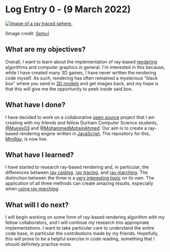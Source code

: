 # Log Entry 0 - (9 March 2022)
[![Image of a ray traced sphere.](https://upload.wikimedia.org/wikipedia/commons/5/56/POV-Ray_przyklad.jpg)](https://commons.wikimedia.org/wiki/File:POV-Ray_przyklad.jpg)

\[Image credit: [Semu](https://en.wikipedia.org/wiki/pl:User:Semu)]

## What are my objectives?
Overall, I want to learn about the implementation of ray-based [rendering](https://en.wikipedia.org/wiki/Rendering_(computer_graphics)) algorithms and computer graphics in general. I'm interested in this because, while I have created many 3D games, I have never written the rendering code myself. As such, rendering has often remained a mysterious "black box" where you send in [3D models](https://en.wikipedia.org/wiki/3D_modeling#Models) and get images back, and my hope is that this will give me the opportunity to peek inside said box.

## What have I done?
I have decided to work on a collaborative [open source](https://en.wikipedia.org/wiki/Open_source) project that I am creating with my friends and fellow Durham Computer Science students, [@Muirey03](https://github.com/Muirey03) and [@MohammedMohsinAhmed](https://github.com/MohammedMohsinAhmed). Our aim is to create a ray-based rendering engine written in [JavaScript](https://en.wikipedia.org/wiki/JavaScript). The repository for this, [MiniRay](https://github.com/Muirey03/MiniRay), is now live.

## What have I learned?
I have started to research ray-based rendering and, in particular, the differences between [ray casting](https://en.wikipedia.org/wiki/Ray_casting), [ray tracing](https://en.wikipedia.org/wiki/Ray_tracing_(graphics)), and [ray marching](https://en.wikipedia.org/wiki/Volume_ray_casting). The distinction between the three is a [very interesting topic](https://blog.ruofeidu.com/tutorial-of-ray-casting-ray-tracing-and-ray-marching/) on its own. The application of all three methods can create amazing results, especially when [using ray marching](https://www.youtube.com/watch?v=9U0XVdvQwAI).

## What will I do next?
I will begin working on some form of ray-based rendering algorithm with my fellow collaborators, and I will continue my research into appropriate implementations. I want to take particular care to understand the entire code base, in particular the contributions made by my friends. Hopefully, this will prove to be a helpful exercise in code reading, something that I should definitely practise more.